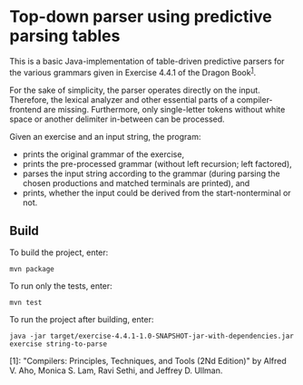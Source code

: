 # Top-down parser using predictive parsing tables

This is a basic Java-implementation of table-driven predictive parsers for the various grammars given in Exercise 4.4.1 of the Dragon Book<sup>[1](#drg)</sup>.

For the sake of simplicity, the parser operates directly on the input.
Therefore, the lexical analyzer and other essential parts of a compiler-frontend are missing.
Furthermore, only single-letter tokens without white space or another delimiter in-between can be processed.

Given an exercise and an input string, the program:

  * prints the original grammar of the exercise,
  * prints the pre-processed grammar (without left recursion; left factored),
  * parses the input string according to the grammar
    (during parsing the chosen productions and matched terminals are printed), and
  * prints, whether the input could be derived from the start-nonterminal or not.


## Build

To build the project, enter:

    mvn package

To run only the tests, enter:

    mvn test

To run the project after building, enter:

    java -jar target/exercise-4.4.1-1.0-SNAPSHOT-jar-with-dependencies.jar exercise string-to-parse


<a id="drg">[1]</a>: "Compilers: Principles, Techniques, and Tools (2Nd Edition)" by Alfred V. Aho, Monica S. Lam, Ravi Sethi, and Jeffrey D. Ullman.
